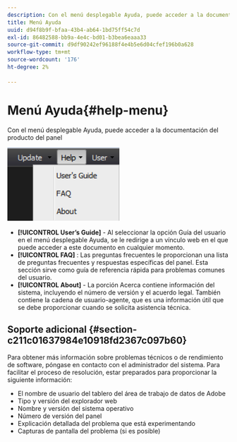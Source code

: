 ```yaml
---
description: Con el menú desplegable Ayuda, puede acceder a la documentación del producto del panel
title: Menú Ayuda
uuid: d94f8b9f-bfaa-43b4-ab64-1bd75ff54c7d
exl-id: 86482588-bb9a-4e4c-bd01-b3bea6eaaa33
source-git-commit: d9df90242ef96188f4e4b5e6d04cfef196b0a628
workflow-type: tm+mt
source-wordcount: '176'
ht-degree: 2%

---
```


# Menú Ayuda{#help-menu}

Con el menú desplegable Ayuda, puede acceder a la documentación del producto del panel

![](assets/help.png)

* **[!UICONTROL User’s Guide]** - Al seleccionar la opción Guía del usuario en el menú desplegable Ayuda, se le redirige a un vínculo web en el que puede acceder a este documento en cualquier momento.
* **[!UICONTROL FAQ]** : Las preguntas frecuentes le proporcionan una lista de preguntas frecuentes y respuestas específicas del panel. Esta sección sirve como guía de referencia rápida para problemas comunes del usuario.
* **[!UICONTROL About]** - La porción Acerca contiene información del sistema, incluyendo el número de versión y el acuerdo legal. También contiene la cadena de usuario-agente, que es una información útil que se debe proporcionar cuando se solicita asistencia técnica.

## Soporte adicional {#section-c211c01637984e10918fd2367c097b60}

Para obtener más información sobre problemas técnicos o de rendimiento de software, póngase en contacto con el administrador del sistema. Para facilitar el proceso de resolución, estar preparados para proporcionar la siguiente información:

* El nombre de usuario del tablero del área de trabajo de datos de Adobe
* Tipo y versión del explorador web
* Nombre y versión del sistema operativo
* Número de versión del panel
* Explicación detallada del problema que está experimentando
* Capturas de pantalla del problema (si es posible)
